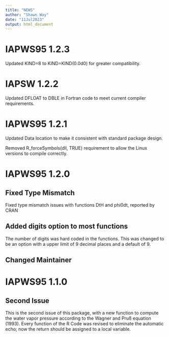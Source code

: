 ```yaml
---
title: "NEWS"
author: "Shawn Way"
date: "11Jul2023"
output: html_document
---
```


# IAPWS95 1.2.3

Updated KIND=8 to KIND=KIND(0.0d0) for greater compatibility.


# IAPSW 1.2.2

Updated DFLOAT to DBLE in Fortran code to meet current compiler requirements.



# IAPWS95 1.2.1

Updated Data location to make it consistent with standard package design.

Removed  R_forceSymbols(dll, TRUE) requirement to allow the Linux versions to
compile correctly.


# IAPWS95 1.2.0

## Fixed Type Mismatch

Fixed type mismatch issues with functions DtH and phi0dt, reported by CRAN

## Added digits option to most functions

The number of digits was hard coded in the functions. This was changed to
be an option with a upper limit of 9 decimal places and a default of 9.

## Changed Maintainer



# IAPWS95 1.1.0

## Second Issue

This is the second issue of this package, with a new function to  compute the water vapor pressure according to the  Wagner and Pru&#223; equation (1993).
Every function of the R Code was revised to eliminate the automatic echo; now the return should be assigned to a local variable.

